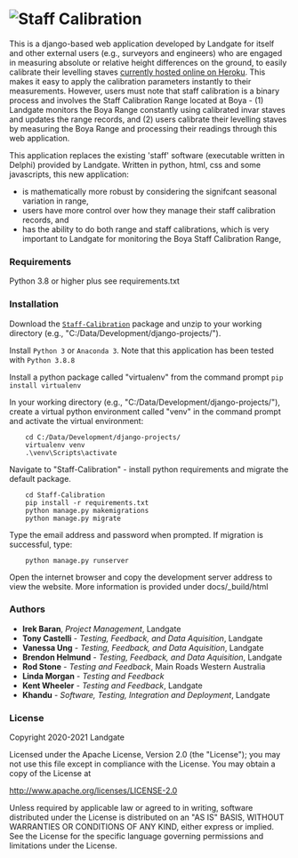 # ![Staff Calibration](https://www0.landgate.wa.gov.au/__data/assets/file/0007/11599/LGGVCOM4.svg)

This is a django-based web application developed by Landgate for itself and other external users (e.g., surveyors and engineers) who are engaged in measuring absolute or relative height differences on the ground, to easily calibrate their levelling staves [currently hosted online on Heroku](http://staffcalibration.herokuapp.com/). This makes it easy to apply the calibration parameters instantly to their measurements. However, users must note that staff calibration is a binary process and involves the Staff Calibration Range located at Boya - (1) Landgate monitors the Boya Range constantly using calibrated invar staves and updates the range records, and (2) users calibrate their levelling staves by measuring the Boya Range and processing their readings through this web application.    

This application replaces the existing 'staff' software (executable written in Delphi) provided by Landgate. Written in python, html, css and some javascripts, this new application:

* is mathematically more robust by considering the signifcant seasonal variation in range,
* users have more control over how they manage their staff calibration records, and
* has the ability to do both range and staff calibrations, which is very important to Landgate for monitoring the Boya Staff Calibration Range, 

### Requirements

Python 3.8 or higher plus see requirements.txt

### Installation

Download the [```Staff-Calibration```](https://github.com/Landgate/Staff-Calibration.git) package and unzip to your working directory (e.g., "C:/Data/Development/django-projects/"). 

Install ```Python 3``` or ```Anaconda 3```. Note that this application has been tested with ```Python 3.8.8```

Install a python package called "virtualenv" from the command prompt ```pip install virtualenv ```

In your working directory (e.g., "C:/Data/Development/django-projects/"), create a virtual python environment called "venv" in the command prompt and activate the virtual environment:

```
	cd C:/Data/Development/django-projects/
	virtualenv venv
	.\venv\Scripts\activate
```
Navigate to "Staff-Calibration" - install python requirements and migrate the default package. 

```	
	cd Staff-Calibration
	pip install -r requirements.txt
	python manage.py makemigrations
	python manage.py migrate
```

Type the email address and password when prompted. If migration is successful, type:

```
	python manage.py runserver
```

Open the internet browser and copy the development server address to view the website. More information is provided under docs/_build/html

### Authors

* **Irek Baran**, *Project Management*, Landgate
* **Tony Castelli** - *Testing, Feedback, and Data Aquisition*, Landgate
* **Vanessa Ung** - *Testing, Feedback, and Data Aquisition*, Landgate
* **Brendon Helmund** - *Testing, Feedback, and Data Aquisition*, Landgate
* **Rod Stone** - *Testing and Feedback*, Main Roads Western Australia
* **Linda Morgan** - *Testing and Feedback*
* **Kent Wheeler** - *Testing and Feedback*, Landgate
* **Khandu** - *Software, Testing, Integration and Deployment*, Landgate


### License

Copyright 2020-2021 Landgate

Licensed under the Apache License, Version 2.0 (the "License"); you may not use this file except in compliance with the License. You may obtain a copy of the License at

http://www.apache.org/licenses/LICENSE-2.0

Unless required by applicable law or agreed to in writing, software distributed under the License is distributed on an "AS IS" BASIS, WITHOUT WARRANTIES OR CONDITIONS OF ANY KIND, either express or implied. See the License for the specific language governing permissions and limitations under the License.

